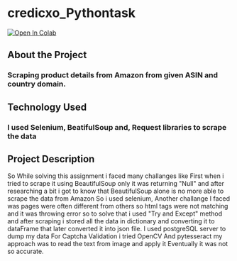# credicxo_Pythontask
[![Open In Colab](https://colab.research.google.com/assets/colab-badge.svg)](https://colab.research.google.com/github/Aditya-x/credicxo_Pythontask/blob/main/credicxo_task.ipynb)

## About the Project
### Scraping product details from Amazon from given ASIN and country domain.


## Technology Used
### I used Selenium, BeatifulSoup and, Request libraries to scrape the data 


## Project Description 
 So While solving this assignment i faced many challanges like First when i tried to scrape it using BeautifulSoup only it was returning "Null" and after researching a bit i got to know that BeautifulSoup alone is no more able to scrape the data from Amazon So i used selenium, Another challange I faced was pages were often different from others so html tags were not matching and it was throwing error so to solve that i used "Try and Except" method and after scraping i stored all the data in dictionary and converting it to dataFrame that later converted it into json file.
I used postgreSQL server to dump my data
For Captcha Validation i tried OpenCV And pytesseract my approach was to read the text from image and apply it Eventually it was not so accurate.



